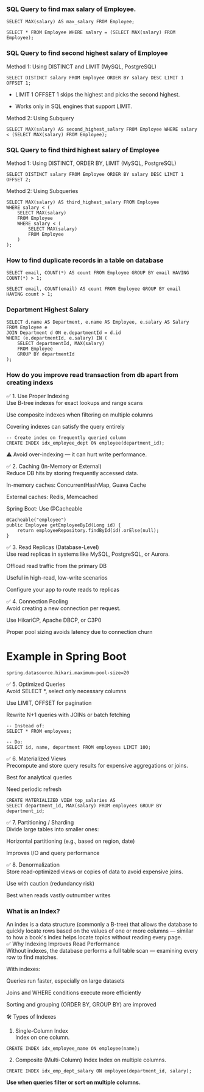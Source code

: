 ### SQL Query to find max salary of Employee.  
```
SELECT MAX(salary) AS max_salary FROM Employee;

SELECT * FROM Employee WHERE salary = (SELECT MAX(salary) FROM Employee);
```

### SQL Query to find second highest salary of Employee
Method 1: Using DISTINCT and LIMIT (MySQL, PostgreSQL)  
```
SELECT DISTINCT salary FROM Employee ORDER BY salary DESC LIMIT 1 OFFSET 1;
```
- LIMIT 1 OFFSET 1 skips the highest and picks the second highest.

- Works only in SQL engines that support LIMIT.

Method 2: Using Subquery
```
SELECT MAX(salary) AS second_highest_salary FROM Employee WHERE salary < (SELECT MAX(salary) FROM Employee);
```

### SQL Query to find third highest salary of Employee
Method 1: Using DISTINCT, ORDER BY, LIMIT (MySQL, PostgreSQL)  
```
SELECT DISTINCT salary FROM Employee ORDER BY salary DESC LIMIT 1 OFFSET 2;
```
Method 2: Using Subqueries
```
SELECT MAX(salary) AS third_highest_salary FROM Employee
WHERE salary < (
    SELECT MAX(salary)
    FROM Employee
    WHERE salary < (
        SELECT MAX(salary)
        FROM Employee
    )
);
```
### How to find duplicate records in a table on database
```
SELECT email, COUNT(*) AS count FROM Employee GROUP BY email HAVING COUNT(*) > 1;

SELECT email, COUNT(email) AS count FROM Employee GROUP BY email HAVING count > 1;
```
### Department Highest Salary
```
SELECT d.name AS Department, e.name AS Employee, e.salary AS Salary FROM Employee e
JOIN Department d ON e.departmentId = d.id
WHERE (e.departmentId, e.salary) IN (
    SELECT departmentId, MAX(salary)
    FROM Employee
    GROUP BY departmentId
);
```

### How do you improve read transaction from db apart from creating indexs

✅ 1. Use Proper Indexing  
Use B-tree indexes for exact lookups and range scans  

Use composite indexes when filtering on multiple columns  

Covering indexes can satisfy the query entirely  
```
-- Create index on frequently queried column
CREATE INDEX idx_employee_dept ON employee(department_id);
```
⚠️ Avoid over-indexing — it can hurt write performance.

✅ 2. Caching (In-Memory or External)  
Reduce DB hits by storing frequently accessed data.  

In-memory caches: ConcurrentHashMap, Guava Cache  

External caches: Redis, Memcached  

Spring Boot: Use @Cacheable  
```
@Cacheable("employee")
public Employee getEmployeeById(Long id) {
    return employeeRepository.findById(id).orElse(null);
}
```
✅ 3. Read Replicas (Database-Level)  
Use read replicas in systems like MySQL, PostgreSQL, or Aurora.  

Offload read traffic from the primary DB  

Useful in high-read, low-write scenarios  

Configure your app to route reads to replicas  

✅ 4. Connection Pooling  
Avoid creating a new connection per request.  

Use HikariCP, Apache DBCP, or C3P0  

Proper pool sizing avoids latency due to connection churn  

# Example in Spring Boot
```
spring.datasource.hikari.maximum-pool-size=20
```

✅ 5. Optimized Queries  
Avoid SELECT *, select only necessary columns  

Use LIMIT, OFFSET for pagination  

Rewrite N+1 queries with JOINs or batch fetching  
```
-- Instead of:
SELECT * FROM employees;

-- Do:
SELECT id, name, department FROM employees LIMIT 100;
```
✅ 6. Materialized Views  
Precompute and store query results for expensive aggregations or joins.  

Best for analytical queries  

Need periodic refresh  
```
CREATE MATERIALIZED VIEW top_salaries AS
SELECT department_id, MAX(salary) FROM employees GROUP BY department_id;
```
✅ 7. Partitioning / Sharding  
Divide large tables into smaller ones:  

Horizontal partitioning (e.g., based on region, date)  

Improves I/O and query performance  

✅ 8. Denormalization  
Store read-optimized views or copies of data to avoid expensive joins.  

Use with caution (redundancy risk)  

Best when reads vastly outnumber writes  

### What is an Index?
An index is a data structure (commonly a B-tree) that allows the database to quickly locate rows based on the values of one or more columns — similar to how a book's index helps locate topics without reading every page.  
✅ Why Indexing Improves Read Performance  
Without indexes, the database performs a full table scan — examining every row to find matches.  

With indexes:  

Queries run faster, especially on large datasets  

Joins and WHERE conditions execute more efficiently  

Sorting and grouping (ORDER BY, GROUP BY) are improved  

🛠️ Types of Indexes  
1. Single-Column Index  
Index on one column.  

```
CREATE INDEX idx_employee_name ON employee(name);
```
2. Composite (Multi-Column) Index
Index on multiple columns.
```
CREATE INDEX idx_emp_dept_salary ON employee(department_id, salary);
```
**Use when queries filter or sort on multiple columns.**
